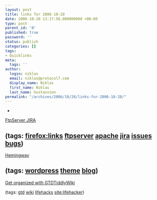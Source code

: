 ```yaml
---
layout: post
title: links for 2006-10-28
date: 2006-10-28 13:17:58.000000000 +00:00
type: post
parent_id: '0'
published: true
password: ''
status: publish
categories: []
tags:
- Quicklinks
meta:
  tags: ''
author:
  login: niklas
  email: niklas@protocol7.com
  display_name: Niklas
  first_name: Niklas
  last_name: Gustavsson
permalink: "/archives/2006/10/28/links-for-2006-10-28/"
---
```

- 
[FtpServer JIRA](https://issues.apache.org/jira/browse/FTPSERVER)

(tags: [firefox:links](http://del.icio.us/protocol7/firefox:links) [ftpserver](http://del.icio.us/protocol7/ftpserver) [apache](http://del.icio.us/protocol7/apache) [jira](http://del.icio.us/protocol7/jira) [issues](http://del.icio.us/protocol7/issues) [bugs](http://del.icio.us/protocol7/bugs))
- 
[Hemingway](http://warpspire.com/hemingway)

(tags: [wordpress](http://del.icio.us/protocol7/wordpress) [theme](http://del.icio.us/protocol7/theme) [blog](http://del.icio.us/protocol7/blog))
- 
[Get organized with GTDTiddlyWiki](http://lifehacker.com/software/getting-things-done/get-organized-with-gtdtiddlywiki-210354.php)

(tags: [gtd](http://del.icio.us/protocol7/gtd) [wiki](http://del.icio.us/protocol7/wiki) [lifehacks](http://del.icio.us/protocol7/lifehacks) [site:lifehacker](http://del.icio.us/protocol7/site:lifehacker))
